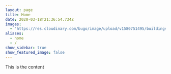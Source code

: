 ```yaml
---
layout: page
title: Home
date: 2020-03-18T21:36:54.734Z
images:
  - 'https://res.cloudinary.com/bugo/image/upload/v1580751495/buildings-4b.png'
aliases:
  - home
  - /
show_sidebar: true
show_featured_image: false
---
```

This is the content